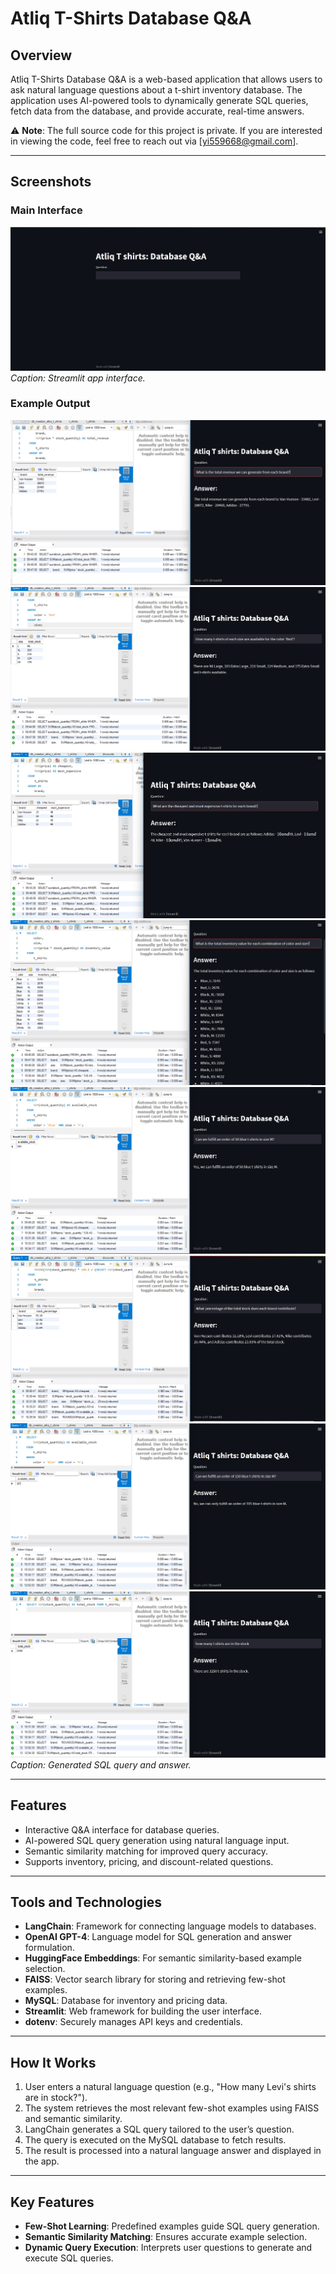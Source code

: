 # Atliq T-Shirts Database Q&A

## Overview
Atliq T-Shirts Database Q&A is a web-based application that allows users to ask natural language questions about a t-shirt inventory database. The application uses AI-powered tools to dynamically generate SQL queries, fetch data from the database, and provide accurate, real-time answers.


⚠️ **Note**: The full source code for this project is private. If you are interested in viewing the code, feel free to reach out via [yi559668@gmail.com].


---

## Screenshots

### **Main Interface**
![Main Interface](screenshots/Screenshot_(415).png)
*Caption: Streamlit app interface.*

### **Example Output**
![Example Output](screenshots/Screenshot_(423).png)
![Example Output](screenshots/Screenshot_(424).png)
![Example Output](screenshots/Screenshot_(425).png)
![Example Output](screenshots/Screenshot_(426).png)
![Example Output](screenshots/Screenshot_(428).png)
![Example Output](screenshots/Screenshot_(429).png)
![Example Output](screenshots/Screenshot_(431).png)
![Example Output](screenshots/Screenshot_(432).png)
*Caption: Generated SQL query and answer.*

---

## Features
- Interactive Q&A interface for database queries.
- AI-powered SQL query generation using natural language input.
- Semantic similarity matching for improved query accuracy.
- Supports inventory, pricing, and discount-related questions.

---

## Tools and Technologies
- **LangChain**: Framework for connecting language models to databases.
- **OpenAI GPT-4**: Language model for SQL generation and answer formulation.
- **HuggingFace Embeddings**: For semantic similarity-based example selection.
- **FAISS**: Vector search library for storing and retrieving few-shot examples.
- **MySQL**: Database for inventory and pricing data.
- **Streamlit**: Web framework for building the user interface.
- **dotenv**: Securely manages API keys and credentials.

---

## How It Works
1. User enters a natural language question (e.g., "How many Levi's shirts are in stock?").
2. The system retrieves the most relevant few-shot examples using FAISS and semantic similarity.
3. LangChain generates a SQL query tailored to the user’s question.
4. The query is executed on the MySQL database to fetch results.
5. The result is processed into a natural language answer and displayed in the app.

---

## Key Features
- **Few-Shot Learning**: Predefined examples guide SQL query generation.
- **Semantic Similarity Matching**: Ensures accurate example selection.
- **Dynamic Query Execution**: Interprets user questions to generate and execute SQL queries.
